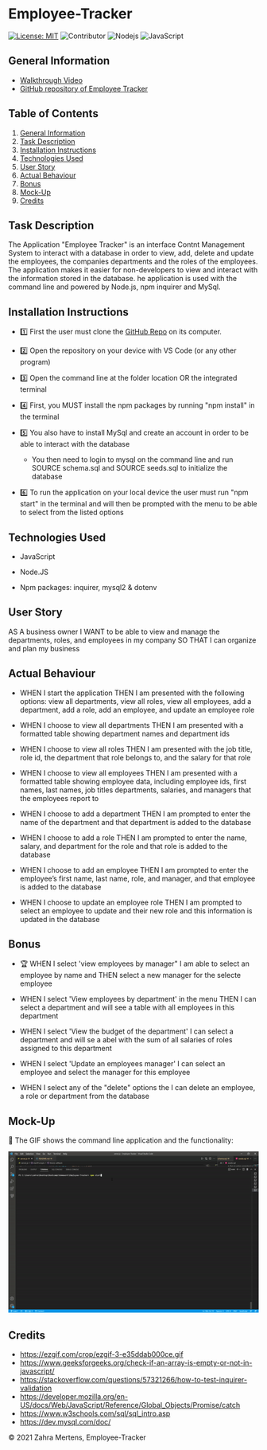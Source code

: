 # Employee-Tracker

[![License: MIT](https://img.shields.io/badge/License-MIT-yellow.svg)](https://opensource.org/licenses/MIT) ![Contributor](https://img.shields.io/badge/Contributor-1-green.svg) ![Nodejs](https://img.shields.io/badge/Npm-MySql-red.svg) ![JavaScript](https://img.shields.io/badge/Npm-Inquirer-red.svg)


## General Information
 
* [Walkthrough Video](https://drive.google.com/file/d/1qAEB6T2h2jhiww_32ZHeqQ_9pJSUJ2Jr/view?usp=sharing)
* [GitHub repository of Employee Tracker](https://github.com/ZahraMertens/Employee-Tracker.git)


## Table of Contents
1. [General Information](#general-information)
2. [Task Description](#task-description)
3. [Installation Instructions](#installation-instructions)
5. [Technologies Used](#technologies-used)
6. [User Story](#user-story)
7. [Actual Behaviour](#actual-behaviour)
8. [Bonus](#bonus)
9. [Mock-Up](#mock-up)
10. [Credits](#credits)


## Task Description

The Application "Employee Tracker" is an interface Contnt Management System to interact with a database in order to view, add, delete and update the employees, the companies departments and the roles of the employees. The application makes it easier for non-developers to view and interact with the information stored in the database. he application is used with the command line and powered by Node.js, npm inquirer and MySql.

## Installation Instructions

* 1️⃣ First the user must clone the [GitHub Repo](https://github.com/ZahraMertens/Employee-Tracker.git) on its computer.

* 2️⃣ Open the repository on your device with VS Code (or any other program)

* 3️⃣ Open the command line at the folder location OR the integrated terminal 

* 4️⃣ First, you MUST install the npm packages by running "npm install" in the terminal

* 5️⃣ You also have to install MySql and create an account in order to be able to interact with the database

   * You then need to login to mysql on the command line and run SOURCE schema.sql and SOURCE seeds.sql to initialize the database

* 6️⃣ To run the application on your local device the user must run "npm start" in the terminal and will then be prompted with the menu to be able to select from the  listed options 

## Technologies Used

* JavaScript

* Node.JS

* Npm packages: inquirer, mysql2 & dotenv

## User Story

AS A business owner I WANT to be able to view and manage the departments, roles, and employees in my company SO THAT I can organize and plan my business

## Actual Behaviour

* WHEN I start the application THEN I am presented with the following options: view all departments, view all roles, view all employees, add a department, add a role, add an employee, and update an employee role

* WHEN I choose to view all departments THEN I am presented with a formatted table showing department names and department ids

* WHEN I choose to view all roles THEN I am presented with the job title, role id, the department that role belongs to, and the salary for that role

* WHEN I choose to view all employees THEN I am presented with a formatted table showing employee data, including employee ids, first names, last names, job titles departments, salaries, and managers that the employees report to

* WHEN I choose to add a department THEN I am prompted to enter the name of the department and that department is added to the database

* WHEN I choose to add a role THEN I am prompted to enter the name, salary, and department for the role and that role is added to the database

* WHEN I choose to add an employee THEN I am prompted to enter the employee’s first name, last name, role, and manager, and that employee is added to the database

* WHEN I choose to update an employee role THEN I am prompted to select an employee to update and their new role and this information is updated in the database


## Bonus

* 🏆 WHEN I select 'view employees by manager" I am able to select an employee by name and THEN select a new manager for the selecte  employee

* WHEN I select 'View employees by department' in the menu THEN I can select a department and will see a table with all employees in this department

* WHEN I select 'View the budget of the department' I can select a department and will se a abel with the sum of all salaries of roles assigned to this department

* WHEN I select 'Update an employees manager' I can select an employee and select the manager for this employee

* WHEN I select any of the "delete" options the I can delete an employee, a role or department from the database

## Mock-Up

🎥 The GIF shows the command line application and the functionality:

![Code-Demo](./assets/empTracker.gif)

## Credits

* https://ezgif.com/crop/ezgif-3-e35ddab000ce.gif
* https://www.geeksforgeeks.org/check-if-an-array-is-empty-or-not-in-javascript/
* https://stackoverflow.com/questions/57321266/how-to-test-inquirer-validation
* https://developer.mozilla.org/en-US/docs/Web/JavaScript/Reference/Global_Objects/Promise/catch
* https://www.w3schools.com/sql/sql_intro.asp
* https://dev.mysql.com/doc/



© 2021 Zahra Mertens, Employee-Tracker